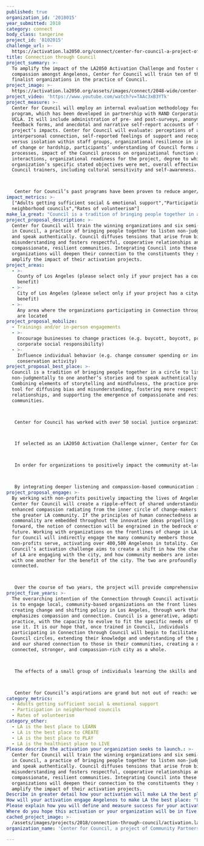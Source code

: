 ```yaml
---
published: true
organization_id: '2018015'
year_submitted: 2018
category: connect
body_class: tangerine
project_id: '8102015'
challenge_url: >-
  https://activation.la2050.org/connect/center-for-council-a-project-of-community-partners/
title: Connection through Council
project_summary: >-
  To amplify the impact of the LA2050 Activation Challenge and foster deeper
  compassion amongst Angelenos, Center for Council will train ten of the
  finalist organizations in the practice of Council.
project_image: >-
  https://activation.la2050.org/assets/images/connect/2048-wide/center-for-council-a-project-of-community-partners.jpg
project_video: 'https://www.youtube.com/watch?v=TAAc3xB3YTk'
project_measure: >-
  Center for Council will employ an internal evaluation methodology for this
  program, which has been developed in partnership with RAND Corporation and
  UCLA. It will include administration of pre- and post-surveys, anonymous
  feedback forms, and anecdotal and narrative self-report accounts of the
  project’s impacts. Center for Council will evaluate: perceptions of authentic
  interpersonal connection, self-reported feelings of support and recognition
  versus isolation within staff groups, organizational resilience in instances
  of change or hardship, participants’ understanding of Council forms and
  processes, impact of the Council process on organizational function and client
  interactions, organizational readiness for the project, degree to which the
  organization’s specific stated objectives were met, overall effectiveness of
  Council trainers, including cultural sensitivity and self-awareness.



   Center for Council’s past programs have been proven to reduce anger/aggression and hostility, enable participants to connect with others in ways they haven’t before, create safe and supportive environments for self-expression without fear of judgment, help participants gain greater insight into themselves and issues holding them back, help with the development of effective communication skills, and increase resilience.
impact_metrics: >-
  ["Adults getting sufficient social & emotional support","Participation in
  neighborhood councils","Rates of volunteerism"]
make_la_great: "Council is a tradition of bringing people together in a circle to listen non-judgmentally to one another’s stories and to speak authentically. Combining elements of storytelling and mindfulness, the practice provides a tool for diffusing bias and misunderstanding, fostering more respectful relationships, and supporting the emergence of compassionate and resilient communities.\r\n\r\n\r\n\r\n Center for Council has worked with over 50 social justice organizations through its Social Justice Council Project. The Social Justice Council Project provides LA nonprofits with training in Council to more effectively listen to and engage with their constituents, and to create more cooperative and supportive internal work environments, mitigating staff stress and burnout. Program evaluation has shown that implementing Council helps participants improve their communication skills, empathy, connectedness, and mindfulness both within and outside the workplace, as well as reduces social anxiety when having to speak in group settings.\r\n\r\n\r\n\r\n If selected as an LA2050 Activation Challenge winner, Center for Council will employ the Social Justice Council Project model to help strengthen the internal work cultures and programmatic impact of the other five winning organizations and six semi-finalists.\r\n\r\n\r\n\r\n In order for organizations to positively impact the community at-large, there is a critical need to be able to listen deeply to the populations they serve. Organizational staff must develop a capacity to understand both the context of underlying issues embedded within these populations and the history that lives in the stories of community members and their families. By learning to incorporate Council into their work, participants will experience a deeper connection and enhanced engagement in the in-person interactions they have with the community members they serve, as well as with one another, creating a cultural shift both within the workplace and in Los Angeles at-large. The practice of Council is carried from the workplace to the home, from the home back out into the world, and has the potential to impact every interaction an individual has.\r\n\r\n\r\n\r\n By integrating deeper listening and compassion-based communication into the LA community, the project will mobilize Angelinos and impact the following LA2050 CONNECT metrics: adults getting sufficient social & emotional support; participation in neighborhood councils; rates of volunteerism; trainings and in-person engagements; encouraging (nonprofit) businesses to change practices; and influencing individual behavior. Participating organizations will both experience and deliver significant positive shifts in personal health (lower stress, less stress-related disease), group health (better communication, more cooperation) and community health (more pro-social, compassion-centered engagement)."
project_proposal_description: >-
  Center for Council will train the winning organizations and six semi-finalists
  in Council, a practice of bringing people together to listen non-judgmentally
  and speak authentically. Council diffuses tensions that arise from bias and
  misunderstanding and fosters respectful, cooperative relationships and
  compassionate, resilient communities. Integrating Council into these
  organizations will deepen their connection to the constituents they serve and
  amplify the impact of their activation projects.
project_areas:
  - >-
    County of Los Angeles (please select only if your project has a countywide
    benefit)
  - >-
    City of Los Angeles (please select only if your project has a citywide
    benefit)
  - >-
    Any area where the organizations participating in Connection through Council
    are located
project_proposal_mobilize:
  - Trainings and/or in-person engagements
  - >-
    Encourage businesses to change practices (e.g. buycott, boycott, promote
    corporate social responsibility)
  - >-
    Influence individual behavior (e.g. change consumer spending or increase
    conservation activity)
project_proposal_best_place: >-
  Council is a tradition of bringing people together in a circle to listen
  non-judgmentally to one another’s stories and to speak authentically.
  Combining elements of storytelling and mindfulness, the practice provides a
  tool for diffusing bias and misunderstanding, fostering more respectful
  relationships, and supporting the emergence of compassionate and resilient
  communities.



   Center for Council has worked with over 50 social justice organizations through its Social Justice Council Project. The Social Justice Council Project provides LA nonprofits with training in Council to more effectively listen to and engage with their constituents, and to create more cooperative and supportive internal work environments, mitigating staff stress and burnout. Program evaluation has shown that implementing Council helps participants improve their communication skills, empathy, connectedness, and mindfulness both within and outside the workplace, as well as reduces social anxiety when having to speak in group settings.



   If selected as an LA2050 Activation Challenge winner, Center for Council will employ the Social Justice Council Project model to help strengthen the internal work cultures and programmatic impact of the other five winning organizations and six semi-finalists.



   In order for organizations to positively impact the community at-large, there is a critical need to be able to listen deeply to the populations they serve. Organizational staff must develop a capacity to understand both the context of underlying issues embedded within these populations and the history that lives in the stories of community members and their families. By learning to incorporate Council into their work, participants will experience a deeper connection and enhanced engagement in the in-person interactions they have with the community members they serve, as well as with one another, creating a cultural shift both within the workplace and in Los Angeles at-large. The practice of Council is carried from the workplace to the home, from the home back out into the world, and has the potential to impact every interaction an individual has.



   By integrating deeper listening and compassion-based communication into the LA community, the project will mobilize Angelinos and impact the following LA2050 CONNECT metrics: adults getting sufficient social & emotional support; participation in neighborhood councils; rates of volunteerism; trainings and in-person engagements; encouraging (nonprofit) businesses to change practices; and influencing individual behavior. Participating organizations will both experience and deliver significant positive shifts in personal health (lower stress, less stress-related disease), group health (better communication, more cooperation) and community health (more pro-social, compassion-centered engagement).
project_proposal_engage: >-
  By working with non-profits positively impacting the lives of Angelenos,
  Center for Council will create a ripple-effect of shared understanding and
  enhanced compassion radiating from the inner circle of change-makers out into
  the greater LA community. If the principles of human connectedness and
  commonality are embedded throughout the innovative ideas propelling our city
  forward, the notion of connection will be engrained in the bedrock of LA’s
  future. Working with organizations on the frontlines of change in LA, Center
  for Council will indirectly engage the many community members those
  non-profits serve, activating over 400,500 Angelenos in totality. Center for
  Council’s activation challenge aims to create a shift in how the change agents
  of LA are engaging with the city, and how community members are interacting
  with one another for the benefit of the city. The two are profoundly
  connected.



   Over the course of two years, the project will provide comprehensive training and support in Council, including pre-program consultation; immersive training for staff members; monthly follow-up workshops; individualized mentoring and consulting; and a culminating project-wide networking event. The first year will lay the groundwork for implementing the theory and elements of Council into the organizations’ daily operations. The second year will focus on a customized Council protocol, tailored specifically to each organization and enhancing each of the activation challenges.
project_five_years: >-
  The overarching intention of the Connection through Council activation program
  is to engage local, community-based organizations on the front lines of
  creating change and shifting policy in Los Angeles, through work that
  emphasizes compassion and connection. Council is a generative, adaptable
  practice, with the capacity to evolve to fit the specific needs of those who
  use it. It is our hope that, once trained in Council, individuals
  participating in Connection through Council will begin to facilitate their own
  Council circles, extending their knowledge and understanding of the practice
  and our shared connection to those in their communities, creating a more
  connected, stronger, and compassion-rich city as a whole.



   The effects of a small group of individuals learning the skills and techniques involved in truly listening to one another, speaking authentically from the heart, and taking time to sit together in a communal practice is ten-fold. The principles embedded in Council have the power and potential to inform every interaction each participating individual has afterward, with their families, friends, and constituents. It is our hope that, in five years’ time, every individual in LA will have directly or indirectly been impacted by the practice of Council.



   Center for Council’s aspirations are grand but not out of reach: we want to change the way that we, as a society, relate to one another, enrich the way we communicate with those both within and outside our communities, enhance our capacity to learn from one another and the emergent collective wisdom, and cultivate a sincere and embodied understanding of our profound, human interconnectedness.
category_metrics:
  - Adults getting sufficient social & emotional support
  - Participation in neighborhood councils
  - Rates of volunteerism
category_other:
  - LA is the best place to LEARN
  - LA is the best place to CREATE
  - LA is the best place to PLAY
  - LA is the healthiest place to LIVE
Please describe the activation your organization seeks to launch.: >-
  Center for Council will train the winning organizations and six semi-finalists
  in Council, a practice of bringing people together to listen non-judgmentally
  and speak authentically. Council diffuses tensions that arise from bias and
  misunderstanding and fosters respectful, cooperative relationships and
  compassionate, resilient communities. Integrating Council into these
  organizations will deepen their connection to the constituents they serve and
  amplify the impact of their activation projects.
Describe in greater detail how your activation will make LA the best place?: "Council is a tradition of bringing people together in a circle to listen non-judgmentally to one another’s stories and to speak authentically. Combining elements of storytelling and mindfulness, the practice provides a tool for diffusing bias and misunderstanding, fostering more respectful relationships, and supporting the emergence of compassionate and resilient communities.  \r\n\r\nCenter for Council has worked with over 50 social justice organizations through its Social Justice Council Project. The Social Justice Council Project provides LA nonprofits with training in Council to more effectively listen to and engage with their constituents, and to create more cooperative and supportive internal work environments, mitigating staff stress and burnout. Program evaluation has shown that implementing Council helps participants improve their communication skills, empathy, connectedness, and mindfulness both within and outside the workplace, as well as reduces social anxiety when having to speak in group settings. \r\n\r\nIf selected as an LA2050 Activation Challenge winner, Center for Council will employ the Social Justice Council Project model to help strengthen the internal work cultures and programmatic impact of the other five winning organizations and six semi-finalists.\r\n\r\nIn order for organizations to positively impact the community at-large, there is a critical need to be able to listen deeply to the populations they serve. Organizational staff must develop a capacity to understand both the context of underlying issues embedded within these populations and the history that lives in the stories of community members and their families. By learning to incorporate Council into their work, participants will experience a deeper connection and enhanced engagement in the in-person interactions they have with the community members they serve, as well as with one another, creating a cultural shift both within the workplace and in Los Angeles at-large. The practice of Council is carried from the workplace to the home, from the home back out into the world, and has the potential to impact every interaction an individual has. \r\n\r\nBy integrating deeper listening and compassion-based communication into the LA community, the project will mobilize Angelinos and impact the following LA2050 CONNECT metrics: adults getting sufficient social & emotional support; participation in neighborhood councils; rates of volunteerism; trainings and in-person engagements; encouraging (nonprofit) businesses to change practices; and influencing individual behavior. Participating organizations will both experience and deliver significant positive shifts in personal health (lower stress, less stress-related disease), group health (better communication, more cooperation) and community health (more pro-social, compassion-centered engagement). "
How will your activation engage Angelenos to make LA the best place: "By working with non-profits positively impacting the lives of Angelenos, Center for Council will create a ripple-effect of shared understanding and enhanced compassion radiating from the inner circle of change-makers out into the greater LA community. If the principles of human connectedness and commonality are embedded throughout the innovative ideas propelling our city forward, the notion of connection will be engrained in the bedrock of LA’s future. Working with organizations on the frontlines of change in LA, Center for Council will indirectly engage the many community members those non-profits serve, activating over 400,500 Angelenos in totality. Center for Council’s activation challenge aims to create a shift in how the change agents of LA are engaging with the city, and how community members are interacting with one another for the benefit of the city. The two are profoundly connected.\r\n\r\nOver the course of two years, the project will provide comprehensive training and support in Council, including pre-program consultation; immersive training for staff members; monthly follow-up workshops; individualized mentoring and consulting; and a culminating project-wide networking event. The first year will lay the groundwork for implementing the theory and elements of Council into the organizations’ daily operations. The second year will focus on a customized Council protocol, tailored specifically to each organization and enhancing each of the activation challenges. \r\n"
Please explain how you will define and measure success for your activation.: "Center for Council will employ an internal evaluation methodology for this program, which has been developed in partnership with RAND Corporation and UCLA. It will include administration of pre- and post-surveys, anonymous feedback forms, and anecdotal and narrative self-report accounts of the project’s impacts. Center for Council will evaluate: perceptions of authentic interpersonal connection, self-reported feelings of support and recognition versus isolation within staff groups, organizational resilience in instances of change or hardship, participants’ understanding of Council forms and processes, impact of the Council process on organizational function and client interactions, organizational readiness for the project, degree to which the organization’s specific stated objectives were met, overall effectiveness of Council trainers, including cultural sensitivity and self-awareness.\r\n\r\nCenter for Council’s past programs have been proven to reduce anger/aggression and hostility, enable participants to connect with others in ways they haven’t before, create safe and supportive environments for self-expression without fear of judgment, help participants gain greater insight into themselves and issues holding them back, help with the development of effective communication skills, and increase resilience.    "
Where do you hope this activation or your organization will be in five years?: "The overarching intention of the Connection through Council activation program is to engage local, community-based organizations on the front lines of creating change and shifting policy in Los Angeles, through work that emphasizes compassion and connection. Council is a generative, adaptable practice, with the capacity to evolve to fit the specific needs of those who use it. It is our hope that, once trained in Council, individuals participating in Connection through Council will begin to facilitate their own Council circles, extending their knowledge and understanding of the practice and our shared connection to those in their communities, creating a more connected, stronger, and compassion-rich city as a whole. \r\n\r\nThe effects of a small group of individuals learning the skills and techniques involved in truly listening to one another, speaking authentically from the heart, and taking time to sit together in a communal practice is ten-fold. The principles embedded in Council have the power and potential to inform every interaction each participating individual has afterward, with their families, friends, and constituents. It is our hope that, in five years’ time, every individual in LA will have directly or indirectly been impacted by the practice of Council. \r\n\r\nCenter for Council’s aspirations are grand but not out of reach: we want to change the way that we, as a society, relate to one another, enrich the way we communicate with those both within and outside our communities, enhance our capacity to learn from one another and the emergent collective wisdom, and cultivate a sincere and embodied understanding of our profound, human interconnectedness.\r\n"
cached_project_image: >-
  /assets/images/projects/2018/connection-through-council/activation.la2050.org/assets/images/connect/2048-wide/center-for-council-a-project-of-community-partners.jpg
organization_name: 'Center for Council, a project of Community Partners'

---
```

